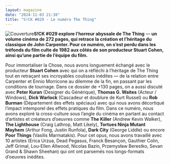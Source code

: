 ```yaml
---
layout: magazine
date: "2024-11-03 21:38"
title: "S!CK #029 - Le numéro The Thing"
---
```

![Couverture](/img/sick-29.png)**S!CK #029 explore l’horreur abyssale de The Thing** — **un volume cinéma de 272 pages, qui retrace la création et l’héritage du classique de John Carpenter. Pour ce numéro, on s’est perdu dans les tréfonds du film culte de 1982 aux côtés de son producteur Stuart Cohen, ainsi qu’une partie de l’équipe du film.** 



Pour immortaliser la Chose, nous avons longuement échangé avec le producteur **Stuart Cohen**  avec qui on a réfléchi à l’héritage de The Thing tout en retraçant ses incroyables coulisses inédites — de la relation entre Carpenter et Ennio Morricone au dilemme de la fin, en passant par les conditions de tournage. Dans ce dossier de +130 pages, on a aussi discuté avec **Peter Kuran**  (Designer du Générique), **Thomas G. Waites**  (Acteur / Windows), **Dick Warlock**  (Cascadeur et doublure de Kurt Russel) ou **Rob Burman**  (Département des effets spéciaux) avec qui nous avons décortiqué l’impact intemporel des effets pratiques du film. Dans ce numéro, nous avons exploré la cross-culture sous l’angle du cinéma en partant au contact d’artistes et créateurs d’oeuvres comme **The Killer**  (Andrew Kevin Walker), **The Lighthouse**  (Craig Lathrop, Matt Likely), **Tortues Ninja Mutant Mayhem**  (Arthur Fong, Justin Runfola), **Dark City**  (George Liddle) ou encore **Poor Things**  (Vasilis Marmatakis). Pour cet opus, nous avons travaillé avec 10 artistes (Erica Urzua, Dead Pegasus, Franck Besançon, Gauthier Colin, Jeff Grimal, Lou-Ellen Allwood, Nicolas Bazin, Przemysław Berestko, Sevan Grand & Shawn Sheehan) qui ont ont parsemés nos longs-formats d’oeuvres inédites.